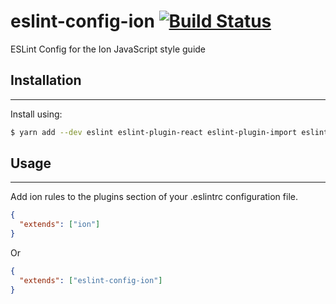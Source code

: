 # eslint-config-ion [![Build Status](https://www.travis-ci.org/chenzhenyuan/eslint-config-ion.svg?branch=master)](https://www.travis-ci.org/chenzhenyuan/eslint-config-ion)
ESLint Config for the Ion JavaScript style guide
## Installation
---

Install using:

``` bash
$ yarn add --dev eslint eslint-plugin-react eslint-plugin-import eslint-config-ion
```

## Usage
---

Add ion rules to the plugins section of your .eslintrc configuration file.

``` json
{
  "extends": ["ion"]
}
```

Or

``` json
{
  "extends": ["eslint-config-ion"]
}
```
